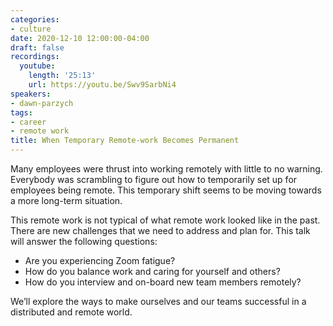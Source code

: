 ```yaml
---
categories:
- culture
date: 2020-12-10 12:00:00-04:00
draft: false
recordings:
  youtube:
    length: '25:13'
    url: https://youtu.be/Swv9SarbNi4
speakers:
- dawn-parzych
tags:
- career
- remote work
title: When Temporary Remote-work Becomes Permanent
---
```



Many employees were thrust into working remotely with little to no warning. Everybody was scrambling to figure out how to temporarily set up for employees being remote. This temporary shift seems to be moving towards a more long-term situation.

This remote work is not typical of what remote work looked like in the past. There are new challenges that we need to address and plan for. This talk will answer the following questions:

* Are you experiencing Zoom fatigue?
* How do you balance work and caring for yourself and others?
* How do you interview and on-board new team members remotely?

We’ll explore the ways to make ourselves and our teams successful in a distributed and remote world.
